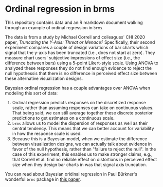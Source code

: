 # Ordinal regression in brms

This repository contains data and an R markdown document walking through an example of ordinal regression in `brms`. 

The data is from a study by Michael Correll and colleagues' CHI 2020 paper, _Truncating the Y-Axis: Threat or Menace?_
Specifically, their second experiment compares a couple of design variations of bar charts which signal that the y-axis has been truncated (i.e., does not start at zero). They measure chart users' subjective impressions of effect size (i.e., the difference between bars) using a 5-point Likert-style scale. Using ANOVA to analyzed these responses they do not find enough evidence to reject the null hypothessis that there is no difference in perceived effect size between these alternative visualization designs.

Bayesian ordinal regression has a couple advantages over ANOVA when modeling this sort of data:
1. Ordinal regression predicts responses on the discretized response scale, rather than assuming responses can take on continuous values. That being said, we can still average together these discrete posterior predictions to get estimates on a continuous scale.
2. `brms` allows us to model the dispersion of responses as well as their central tendency. This means that we can better account for variability in how the response scale is used.
3. Because this is a Bayesian model, when we estimate the difference between visualization designs, we can actually talk about evidence in favor of the null hypothesis, rather than "failure to reject the null". In the case of this experiment, this enables us to make stronger claims, e.g., that Correll et al. find no reliable effect on distortions in perceived effect size when they design bar charts in was that signal axis truncation.

You can read about Bayesian oridinal regression in Paul Bürkner's wonderful `brms` package in [this paper](https://osf.io/gyfj7/download).